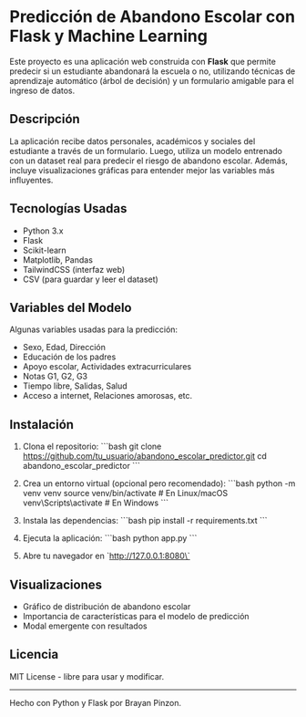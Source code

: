 
# Predicción de Abandono Escolar con Flask y Machine Learning

Este proyecto es una aplicación web construida con **Flask** que permite predecir si un estudiante abandonará la escuela o no, utilizando técnicas de aprendizaje automático (árbol de decisión) y un formulario amigable para el ingreso de datos.

## Descripción

La aplicación recibe datos personales, académicos y sociales del estudiante a través de un formulario. Luego, utiliza un modelo entrenado con un dataset real para predecir el riesgo de abandono escolar. Además, incluye visualizaciones gráficas para entender mejor las variables más influyentes.

## Tecnologías Usadas

- Python 3.x
- Flask
- Scikit-learn
- Matplotlib, Pandas
- TailwindCSS (interfaz web)
- CSV (para guardar y leer el dataset)

## Variables del Modelo

Algunas variables usadas para la predicción:

- Sexo, Edad, Dirección
- Educación de los padres
- Apoyo escolar, Actividades extracurriculares
- Notas G1, G2, G3
- Tiempo libre, Salidas, Salud
- Acceso a internet, Relaciones amorosas, etc.


## Instalación

1. Clona el repositorio:
   \`\`\`bash
   git clone https://github.com/tu_usuario/abandono_escolar_predictor.git
   cd abandono_escolar_predictor
   \`\`\`

2. Crea un entorno virtual (opcional pero recomendado):
   \`\`\`bash
   python -m venv venv
   source venv/bin/activate   # En Linux/macOS
   venv\Scripts\activate    # En Windows
   \`\`\`

3. Instala las dependencias:
   \`\`\`bash
   pip install -r requirements.txt
   \`\`\`

4. Ejecuta la aplicación:
   \`\`\`bash
   python app.py
   \`\`\`

5. Abre tu navegador en \`http://127.0.0.1:8080\`

## Visualizaciones

- Gráfico de distribución de abandono escolar
- Importancia de características para el modelo de predicción
- Modal emergente con resultados

## Licencia

MIT License - libre para usar y modificar.

---

Hecho con Python y Flask por Brayan Pinzon.
